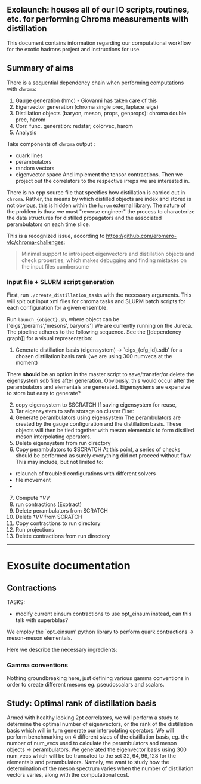 ## Exolaunch: houses all of our IO scripts,routines, etc. for performing Chroma measurements with distillation 

This document contains information regarding our computational workflow for the exotic hadrons project and instructions for use. 

## Summary of aims 
There is a sequential dependency chain when performing computations with `chroma`:

  1. Gauge generation (hmc) - Giovanni has taken care of this 
  2. Eigenvector generation (chroma single prec, laplace_eigs)
  3. Distillation objects (baryon, meson, props, genprops): chroma double prec, harom
  4. Corr. func. generation: redstar, colorvec, harom
  5. Analysis
  
Take components of `chroma` output :
- quark lines 
- perambulators 
- random vectors 
- eigenvector space 
And implement the tensor contractions. Then we project out the correlators to the respective irreps we are interested in. 

There is no cpp source file that specifies how distillation is carried out in `chroma`. Rather, the means by which distilled objects are index and stored is not obvious, this is hidden within the `harom` external library. The nature of the problem is thus: we must "reverse engineer" the process to characterize the data structures for distilled propagators and the associated perambulators on each time slice. 

This is a recognized issue, according to https://github.com/eromero-vlc/chroma-challenges:

> Minimal support to introspect eigenvectors and distillation objects and check properties; which makes debugging and finding mistakes on the input files cumbersome

### Input file + SLURM script generation 

First, run `./create_distillation_tasks` with the necessary arguments. This will spit out input xml files for chroma tasks and SLURM batch scripts for each configuration for a given ensemble. 

Run `launch_{object}.sh`, where object can be ['eigs','perams','mesons','baryons'] We are currently running on the Jureca. The pipeline adheres to the following sequence. See the [[dependency graph]] for a visual representation: 

1. Generate distillation basis (eigensystem) -> `eigs_{cfg_id}.sdb' for a chosen distillation basis rank (we are using 300 numvecs at the moment)

There __should be__ an option in the master script to save/transfer/or delete the eigensystem sdb files after generation. Obviously, this would occur after the perambulators and elementals are generated. Eigensystems are expensive to store but easy to generate?



2. copy eigensystem to $SCRATCH 
If saving eigensystem for reuse, 
3. Tar eigensystem to safe storage on cluster 
Else:
4. Generate perambulators using eigensystem
The perambulators are created by the gauge configuration and the distillation basis. These objects will then be tied together with meson elementals to form distilled meson interpolating operators. 
5. Delete eigensystem from run directory 
6. Copy perambulators to $SCRATCH 
At this point, a series of checks should be performed as surely everything did not proceed without flaw. This may include, but not limited to: 
- relaunch of troubled configurations with different solvers 
- file movement
-  

7. Compute $\dagger{V}V$ 
8. run contractions (Exotract)
9. Delete perambulators from SCRATCH 
10. Delete $\dagger{V}V$ from SCRATCH 
11. Copy contractions to run directory 
12. Run projections 
13. Delete contractions from run directory 


----------------------------------------------
# Exosuite documentation 

## Contractions 
TASKS: 
- modify current einsum contractions to use opt_einsum instead, can this talk with superbblas? 

We employ the `opt_einsum' python library to perform quark contractions -> meson-meson elementals. 

Here we describe the necessary ingredients:
### Gamma conventions
Nothing groundbreaking here, just defining various gamma conventions in order to create different mesons eg. pseudoscalars and scalars. 


## Study: Optimal rank of distillation basis
Armed with healthy looking 2pt correlators, we will perform a study to determine the optimal number of eigenvectors, or the rank of the distillation basis which will in turn generate our interpolating operators. We will perform benchmarking on 4 different sizes of the distillation basis, eg. the number of num_vecs used to calculate the perambulators and meson objects -> perambulators. We generated the eigenvector basis using 300 num_vecs which will be be truncated to the set ${32,64,96,128}$ for the elementals and perambulators. 
Namely, we want to study how the determination of the meson spectrum varies when the number of distillation vectors varies, along with the computational cost. 
